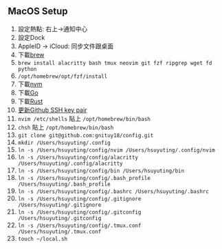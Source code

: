 ## MacOS Setup

1. 設定熱點: 右上->通知中心
1. 設定Dock
1. AppleID -> iCloud: 同步文件跟桌面
1. 下載[brew](https://brew.sh/)
1. `brew install alacritty bash tmux neovim git fzf ripgrep wget fd python`
1. `/opt/homebrew/opt/fzf/install`
1. 下載[nvm](https://github.com/nvm-sh/nvm)
1. 下載[Go](https://go.dev/dl/)
1. 下載[Rust](https://www.rust-lang.org/zh-TW/learn/get-started)
1. [更新Github SSH key pair](https://docs.github.com/en/authentication/connecting-to-github-with-ssh/generating-a-new-ssh-key-and-adding-it-to-the-ssh-agent)
1. `nvim /etc/shells` 貼上 `/opt/homebrew/bin/bash`
1. `chsh` 貼上 `/opt/homebrew/bin/bash`
1. `git clone git@github.com:gnituy18/config.git`
1. `mkdir /Users/hsuyuting/.config`
1. `ln -s /Users/hsuyuting/config/nvim /Users/hsuyuting/.config/nvim`
1. `ln -s /Users/hsuyuting/config/alacritty /Users/hsuyuting/.config/alacritty`
1. `ln -s /Users/hsuyuting/config/bin /Users/hsuyuting/bin`
1. `ln -s /Users/hsuyuting/config/.bash_profile /Users/hsuyuting/.bash_profile`
1. `ln -s /Users/hsuyuting/config/.bashrc /Users/hsuyuting/.bashrc`
1. `ln -s /Users/hsuyuting/config/.gitignore /Users/hsuyuting/.gitignore`
1. `ln -s /Users/hsuyuting/config/.gitconfig /Users/hsuyuting/.gitconfig`
1. `ln -s /Users/hsuyuting/config/.tmux.conf /Users/hsuyuting/.tmux.conf`
1. `touch ~/local.sh`
